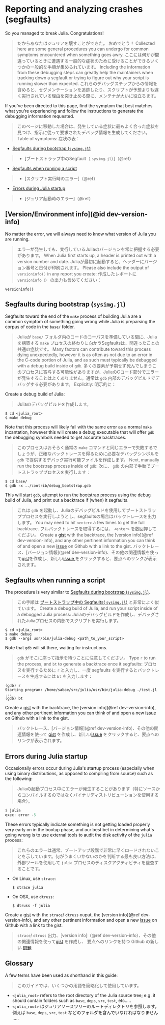 # Reporting and analyzing crashes (segfaults)

So you managed to break Julia.  Congratulations!
> だからあなたはジュリアを壊すことができた。 おめでとう！
Collected here are some general procedures you can undergo for common symptoms encountered when something goes awry.
> ここには何かが間違っているときに遭遇する一般的な症状のために受けることができるいくつかの一般的な手順が集められています。
Including the information from these debugging steps can greatly help the maintainers when tracking down a segfault or trying to figure out why your script is running slower than expected.
> これらのデバッグステップからの情報を含めると、セグメンテーションを追跡したり、スクリプトが予想よりも遅く実行されている理由を突き止める際に、メンテナが大いに役立ちます。

If you've been directed to this page, find the symptom that best matches what you're experiencing and follow the instructions to generate the debugging information requested.
> このページに移動した場合は、発生している症状に最もよく合った症状を見つけ、指示に従って要求されたデバッグ情報を生成してください。
Table of symptoms:
> 症状の表：

  * [Segfaults during bootstrap (`sysimg.jl`)](@ref)
  > * [ブートストラップ中のSegfault（ `sysimg.jl`）]（@ref）
  * [Segfaults when running a script](@ref)
  > * [スクリプト実行時のエラー]（@ref）
  * [Errors during Julia startup](@ref)
  > * [ジュリア起動時のエラー]（@ref）

## [Version/Environment info](@id dev-version-info)

No matter the error, we will always need to know what version of Julia you are running.
> エラーが発生しても、実行しているJuliaのバージョンを常に把握する必要があります。
When Julia first starts up, a header is printed out with a version number and date.
> Juliaが最初に起動すると、ヘッダーにバージョン番号と日付が印刷されます。
Please also include the output of `versioninfo()` in any report you create:
> 作成したレポートに `versioninfo（）` の出力も含めてください：

```@repl
versioninfo()
```

## Segfaults during bootstrap (`sysimg.jl`)

Segfaults toward the end of the `make` process of building Julia are a common symptom of something going wrong while Julia is preparsing the corpus of code in the `base/` folder.
> Juliaが `base/` フォルダ内のコードのコーパスを準備している間に、Juliaを構築する `make` プロセスの終わりに向かうSegfaultsは、間違ったことの共通の症状です。
Many factors can contribute toward this process dying unexpectedly, however it is as often as not due to an error in the C-code portion of Julia, and as such must typically be debugged with a debug build inside of `gdb`.
> 多くの要素が予期せず死んでしまうこのプロセスに寄与する可能性がありますが、JuliaのCコード部分でエラーが発生することはよくありません。通常は `gdb` 内部のデバッグビルドでデバッグする必要があります。
Explicitly:
> 明示的に：

Create a debug build of Julia:
> Juliaのデバッグビルドを作成します。

```
$ cd <julia_root>
$ make debug
```

Note that this process will likely fail with the same error as a normal `make` incantation, however this will create a debug executable that will offer `gdb` the debugging symbols needed to get accurate backtraces.
> このプロセスはおそらく通常の `make` コマンドと同じエラーで失敗するでしょうが、正確なバックトレースを得るために必要なデバッグシンボルを `gdb` で提供するデバッグ実行可能ファイルを作成します。
Next, manually run the bootstrap process inside of `gdb`:
> 次に、 `gdb` の内部で手動でブートストラッププロセスを実行します：

```
$ cd base/
$ gdb -x ../contrib/debug_bootstrap.gdb
```

This will start `gdb`, attempt to run the bootstrap process using the debug build of Julia, and print out a backtrace if (when) it segfaults.
> これは `gdb` を起動し、Juliaのデバッグビルドを使用してブートストラッププロセスを実行しようとし、segfaultsの場合はバックトレースを出力します。
You may need to hit `<enter>` a few times to get the full backtrace.
> フルバックトレースを取得するには、 `<enter>` を数回押してください。
Create a [gist](https://gist.github.com) with the backtrace, the [version info](@ref dev-version-info), and any other pertinent information you can think of and open a new [issue](https://github.com/JuliaLang/julia/issues?q=is%3Aopen) on Github with a link to the gist.
> バックトレース、[バージョン情報](@ref dev-version-info)、その他の関連情報を使って[gist](https://gist.github.com)を作成し、新しい[issue ](https://github.com/JuliaLang/julia/issues?q=is%3Aopen)をクリックすると、要点へのリンクが表示されます。


## Segfaults when running a script

The procedure is very similar to [Segfaults during bootstrap (`sysimg.jl`)](@ref).
> この手順は [ブートストラップ中の Segfaults( `sysimg.jl`)](@ref) と非常によく似ています。
Create a debug build of Julia, and run your script inside of a debugged Julia process:
> Juliaのデバッグビルドを作成し、デバッグされたJuliaプロセスの内部でスクリプトを実行します。


```
$ cd <julia_root>
$ make debug
$ gdb --args usr/bin/julia-debug <path_to_your_script>
```

Note that `gdb` will sit there, waiting for instructions.
> `gdb` がそこに座って指示を待つことに注意してください。
Type `r` to run the process, and `bt` to generate a backtrace once it segfaults:
> プロセスを実行するために `r` と入力し、一度 segfaults を実行するとバックトレースを生成するには `bt` を入力します：

```
(gdb) r
Starting program: /home/sabae/src/julia/usr/bin/julia-debug ./test.jl
...
(gdb) bt
```

Create a [gist](https://gist.github.com) with the backtrace, the [version info](@ref dev-version-info), and any other pertinent information you can think of and open a new [issue](https://github.com/JuliaLang/julia/issues?q=is%3Aopen) on Github with a link to the gist.
> バックトレース、[バージョン情報](@ref dev-version-info)、その他の関連情報を使って [gist](https://gist.github.com) を作成し、新しい[issue](https://github.com/JuliaLang/julia/issues?q=is%3Aopen) をクリックすると、要点へのリンクが表示されます。

## Errors during Julia startup

Occasionally errors occur during Julia's startup process (especially when using binary distributions, as opposed to compiling from source) such as the following:
> Juliaの起動プロセス中にエラーが発生することがあります（特にソースからコンパイルするのではなくバイナリディストリビューションを使用する場合）。

```julia
$ julia
exec: error -5
```

These errors typically indicate something is not getting loaded properly very early on in the bootup phase, and our best bet in determining what's going wrong is to use external tools to audit the disk activity of the `julia` process:
> これらのエラーは通常、ブートアップ段階で非常に早くロードされないことを示しています。何がうまくいかないのかを判断する最も良い方法は、外部ツールを使用して `julia` プロセスのディスクアクティビティを監査することです。

  * On Linux, use `strace`:

    ```
    $ strace julia
    ```
  * On OSX, use `dtruss`:

    ```
    $ dtruss -f julia
    ```

Create a [gist](https://gist.github.com) with the `strace`/ `dtruss` ouput, the [version info](@ref dev-version-info), and any other pertinent information and open a new [issue](https://github.com/JuliaLang/julia/issues?q=is%3Aopen) on Github with a link to the gist.
> `strace`/ `dtruss` 出力、[version info]（@ref dev-version-info）、その他の関連情報を使って[gist](https://gist.github.com) を作成し、 要点へのリンクを持つ Github の新しい [問題](https://github.com/JuliaLang/julia/issues?q=is%3Aopen)

## Glossary

A few terms have been used as shorthand in this guide:
> このガイドでは、いくつかの用語を簡略化して使用しています。

  * `<julia_root>` refers to the root directory of the Julia source tree; e.g. it should contain folders such as `base`, `deps`, `src`, `test`, etc.....
  * `<julia_root>` はジュリアソースツリーのルートディレクトリを参照します。 例えば `base`, `deps`, `src`, `test` などのフォルダを含んでいなければなりません .....
